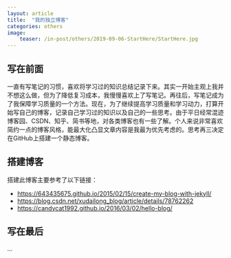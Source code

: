 ```yaml
---
layout: article
title:  "我的独立博客"
categories: others
image:
    teaser: /in-post/others/2019-09-06-StartHere/StartHere.jpg
---
```


## 写在前面

一直有写笔记的习惯，喜欢将学习过的知识总结记录下来。其实一开始主观上我并不想这么做，但为了降低复习成本，我慢慢喜欢上了写笔记。再往后，写笔记成为了我保障学习质量的一个方法。现在，为了继续提高学习质量和学习动力，打算开始写自己的博客，记录自己学习过的知识以及自己的一些思考。由于平日经常混迹博客园、CSDN、知乎、简书等地，对各类博客也有一些了解。个人来说非常喜欢简约一点的博客风格，能最大化凸显文章内容是我最为优先考虑的。思考再三决定在GitHub上搭建一个静态博客。

## 搭建博客

搭建此博客主要参考了以下链接：
* https://643435675.github.io/2015/02/15/create-my-blog-with-jekyll/
* https://blog.csdn.net/xudailong_blog/article/details/78762262
* https://candycat1992.github.io/2016/03/02/hello-blog/

## 写在最后

...
